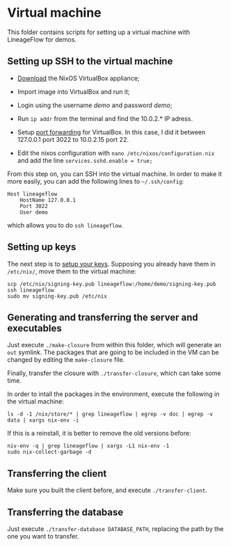# Virtual machine

This folder contains scripts for setting up a virtual machine with LineageFlow for demos.

## Setting up SSH to the virtual machine

- [Download](https://nixos.org/nixos/download.html) the NixOS VirtualBox appliance;

- Import image into VirtualBox and run it;

- Login using the username *demo* and password *demo*;

- Run `ip addr` from the terminal and find the 10.0.2.* IP adress.

- Setup [port forwarding](http://blog.johannesmp.com/2017/01/25/port-forwarding-ssh-from-virtualbox/) for VirtualBox.
  In this case, I did it between 127.0.0.1 port 3022 to 10.0.2.15 port 22.

- Edit the nixos configuration with `nano /etc/nixos/configuration.nix` and add the line `services.sshd.enable = true;`

From this step on, you can SSH into the virtual machine.
In order to make it more easily, you can add the following lines to `~/.ssh/config`:

```
Host lineageflow
    HostName 127.0.0.1
    Port 3022
    User demo
```

which allows you to do `ssh lineageflow`.

## Setting up keys

The next step is to [setup your keys](https://github.com/NixOS/nix/blob/1.11.4/doc/signing.txt).
Supposing you already have them in `/etc/nix/`, move them to the virtual machine:

```
scp /etc/nix/signing-key.pub lineageflow:/home/demo/signing-key.pub
ssh lineageflow
sudo mv signing-key.pub /etc/nix
```

## Generating and transferring the server and executables

Just execute `./make-closure` from within this folder, which will generate an `out` symlink.
The packages that are going to be included in the VM can be changed by editing the `make-closure` file.

Finally, transfer the closure with `./transfer-closure`, which can take some time.

In order to intall the packages in the environment, execute the following in the virtual machine:

```
ls -d -1 /nix/store/* | grep lineageflow | egrep -v doc | egrep -v data | xargs nix-env -i
```

If this is a reinstall, it is better to remove the old versions before:

```
niv-env -q | grep lineageflow | xargs -L1 nix-env -1
sudo nix-collect-garbage -d
```

## Transferring the client

Make sure you built the client before, and execute `./transfer-client`.

## Transferring the database

Just execute `./transfer-database DATABASE_PATH`, replacing the path by the one you want to transfer.
